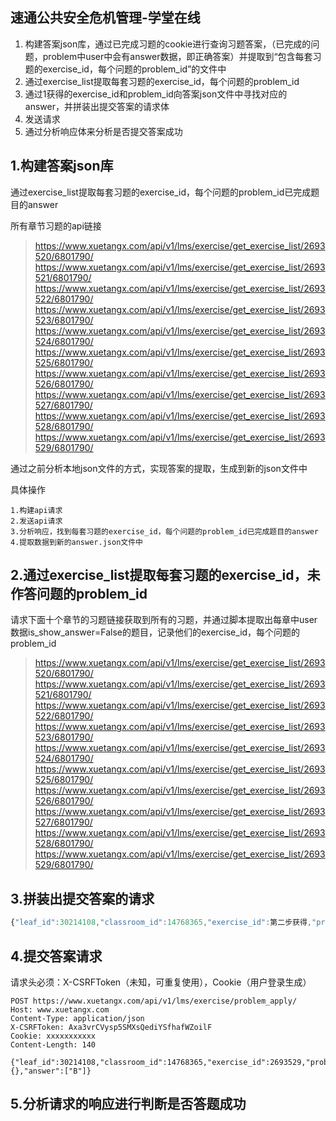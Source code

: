 ## 速通公共安全危机管理-学堂在线
1. 构建答案json库，通过已完成习题的cookie进行查询习题答案，（已完成的问题，problem中user中会有answer数据，即正确答案）并提取到“包含每套习题的exercise_id，每个问题的problem_id”的文件中
2. 通过exercise_list提取每套习题的exercise_id，每个问题的problem_id
3. 通过1获得的exercise_id和problem_id向答案json文件中寻找对应的answer，并拼装出提交答案的请求体
4. 发送请求
5. 通过分析响应体来分析是否提交答案成功

## 1.构建答案json库

通过exercise_list提取每套习题的exercise_id，每个问题的problem_id已完成题目的answer

所有章节习题的api链接

> https://www.xuetangx.com/api/v1/lms/exercise/get_exercise_list/2693520/6801790/
> https://www.xuetangx.com/api/v1/lms/exercise/get_exercise_list/2693521/6801790/
> https://www.xuetangx.com/api/v1/lms/exercise/get_exercise_list/2693522/6801790/
> https://www.xuetangx.com/api/v1/lms/exercise/get_exercise_list/2693523/6801790/
> https://www.xuetangx.com/api/v1/lms/exercise/get_exercise_list/2693524/6801790/
> https://www.xuetangx.com/api/v1/lms/exercise/get_exercise_list/2693525/6801790/
> https://www.xuetangx.com/api/v1/lms/exercise/get_exercise_list/2693526/6801790/
> https://www.xuetangx.com/api/v1/lms/exercise/get_exercise_list/2693527/6801790/
> https://www.xuetangx.com/api/v1/lms/exercise/get_exercise_list/2693528/6801790/
> https://www.xuetangx.com/api/v1/lms/exercise/get_exercise_list/2693529/6801790/

通过之前分析本地json文件的方式，实现答案的提取，生成到新的json文件中

具体操作

```
1.构建api请求
2.发送api请求
3.分析响应，找到每套习题的exercise_id，每个问题的problem_id已完成题目的answer
4.提取数据到新的answer.json文件中
```



## 2.通过exercise_list提取每套习题的exercise_id，未作答问题的problem_id

请求下面十个章节的习题链接获取到所有的习题，并通过脚本提取出每章中user数据is_show_answer=False的题目，记录他们的exercise_id，每个问题的problem_id

> https://www.xuetangx.com/api/v1/lms/exercise/get_exercise_list/2693520/6801790/
> https://www.xuetangx.com/api/v1/lms/exercise/get_exercise_list/2693521/6801790/
> https://www.xuetangx.com/api/v1/lms/exercise/get_exercise_list/2693522/6801790/
> https://www.xuetangx.com/api/v1/lms/exercise/get_exercise_list/2693523/6801790/
> https://www.xuetangx.com/api/v1/lms/exercise/get_exercise_list/2693524/6801790/
> https://www.xuetangx.com/api/v1/lms/exercise/get_exercise_list/2693525/6801790/
> https://www.xuetangx.com/api/v1/lms/exercise/get_exercise_list/2693526/6801790/
> https://www.xuetangx.com/api/v1/lms/exercise/get_exercise_list/2693527/6801790/
> https://www.xuetangx.com/api/v1/lms/exercise/get_exercise_list/2693528/6801790/
> https://www.xuetangx.com/api/v1/lms/exercise/get_exercise_list/2693529/6801790/

## 3.拼装出提交答案的请求

```javascript
{"leaf_id":30214108,"classroom_id":14768365,"exercise_id":第二步获得,"problem_id":第二步获得,"sign":"THU12041000310","answers":{},"answer":["查询答案json文件获得"]}
```

## 4.提交答案请求

请求头必须：X-CSRFToken（未知，可重复使用），Cookie（用户登录生成）

```
POST https://www.xuetangx.com/api/v1/lms/exercise/problem_apply/
Host: www.xuetangx.com
Content-Type: application/json
X-CSRFToken: Axa3vrCVysp5SMXsQediYSfhafWZoilF
Cookie: xxxxxxxxxxx
Content-Length: 140

{"leaf_id":30214108,"classroom_id":14768365,"exercise_id":2693529,"problem_id":25492581,"sign":"THU12041000310","answers":{},"answer":["B"]}
```



## 5.分析请求的响应进行判断是否答题成功

## 